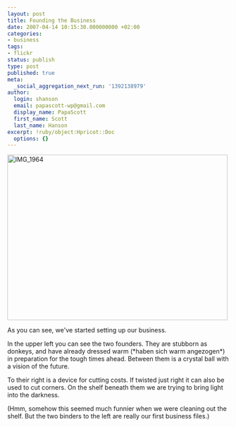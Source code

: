 ```yaml
---
layout: post
title: Founding the Business
date: 2007-04-14 10:15:30.000000000 +02:00
categories:
- business
tags:
- flickr
status: publish
type: post
published: true
meta:
  _social_aggregation_next_run: '1392138979'
author:
  login: shanson
  email: papascott-wp@gmail.com
  display_name: PapaScott
  first_name: Scott
  last_name: Hanson
excerpt: !ruby/object:Hpricot::Doc
  options: {}
---
```

<p><a href="http://www.flickr.com/photos/papascott/458505383/" title="Photo Sharing"><img src="1.static.flickr.com/211/458505383_869cae7c37.jpg" width="500" height="375" alt="IMG_1964" /></a></p>
<p>As you can see, we've started setting up our business. </p>
<p>In the upper left you can see the two founders. They are stubborn as donkeys, and have already dressed warm (*haben sich warm angezogen*) in preparation for the tough times ahead. Between them is a crystal ball with a vision of the future.</p>
<p>To their right is a device for cutting costs. If twisted just right it can also be used to cut corners. On the shelf beneath them we are trying to bring light into the darkness. </p>
<p>(Hmm, somehow this seemed much funnier when we were cleaning out the shelf. But the two binders to the left are really our first business files.)</p>
